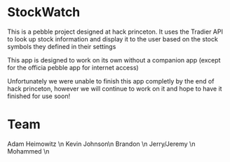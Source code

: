 StockWatch
=============

This is a pebble project designed at hack princeton. It uses the Tradier API to look up stock information and display it to the user based on the stock symbols they defined in their settings

This app is designed to work on its own without a companion app (except for the officia pebble app for internet access)

Unfortunately we were unable to finish this app completly by the end of hack princeton, however we will continue to work on it and hope to have it finished for use soon!

Team
====
Adam Heimowitz \n
Kevin Johnson\n
Brandon \n
Jerry/Jeremy \n
Mohammed \n
